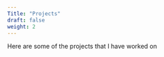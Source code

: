 ```yaml
---
Title: "Projects"
draft: false
weight: 2
---
```


Here are some of the projects that I have worked on

<!-- > [!WARNING]  
> This page is still under construction -->